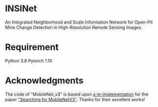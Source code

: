 # INSINet
An Integrated Neighborhood and Scale Information Network for Open-Pit Mine Change Detection in High-Resolution Remote Sensing Images.
# Requirement
Python 3.8
Pytorch 1.10
# Acknowledgments
The code of "MobileNet_v3" is based upon [a re-implementation](https://github.com/yichaojie/MobileNetV3) for the paper ["Searching for MobileNetV3"](https://arxiv.org/abs/1905.02244).
Thanks for their excellent works!
